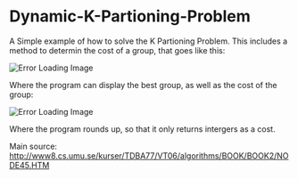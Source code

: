 # Dynamic-K-Partioning-Problem

A Simple example of how to solve the K Partioning Problem. This includes a method to determin the cost of a group, that 
goes like this:

![Error Loading Image](https://9am7hg.db.files.1drv.com/y4mYmz0eNw95zOblFLAfC0-8dHjZn0AQVR1gcUEQDCFSyvVR8HpxX3PcFzrQj_wlME8RTL0D3AVW3crGjirrq98u-8bs0TNHk2JqAtvQX8XUruaCPQdqxsD62gs9mJbjSIMgiMhyOsbKcWhyJHXXL0a8h4S-U1U76hNKxaoAt_45tJDcutclg8WUxLUNrTmrkMqTcG9l4jjWM_w1Knmmo29Mw?width=710&height=272&cropmode=none)

Where the program can display the best group, as well as the cost of the group:

![Error Loading Image](https://amodpg.db.files.1drv.com/y4mr8MAfHKZPlx4KNWMApy1ex8jWsJ-jlL77u6EEwx2tH4hEC3hZY9csh3UHyk0vnWsbY4zte07iJLRNDwTfNplrjJKWI1CRoRitORVUdJCnr3L7L1rXT5bt4XF-WDjPI-Swgg1JZLwEUvDXKVH9inqglm8d93Iv6Uvono_NUFbgMJn6kQxic7M0EcZg0ko8vM0UOxQk5las8b-cB7SO5VD7Q?width=1162&height=387&cropmode=none)

Where the program rounds up, so that it only returns intergers as a cost.

Main source: http://www8.cs.umu.se/kurser/TDBA77/VT06/algorithms/BOOK/BOOK2/NODE45.HTM
